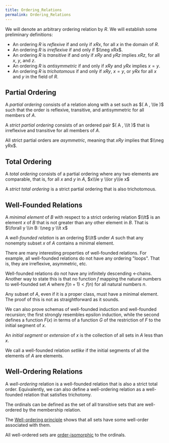 ```yaml
---
title: Ordering_Relations
permalink: Ordering_Relations
---
```



We will denote an arbitrary ordering relation by $R$.  We will establish some preliminary definitions:

-    An ordering $R$ is *reflexive* if and only if $xRx$, for all $x$ in the domain of $R$.
-    An ordering $R$ is *irreflexive* if and only if $\\neg xRx$.
-    An ordering $R$ is *transitive* if and only if $xRy$ and $yRz$ implies $xRz$, for all $x$, $y$, and $z$.
-    An ordering $R$ is *antisymmetric* if and only if $xRy$ and $yRx$ implies $x=y$.
-    An ordering $R$ is *trichotomous* if and only if $xRy$, $x=y$, or $yRx$ for all $x$ and $y$ in the field of $R$.

## Partial Ordering

A *partial ordering* consists of a relation along with a set such as $( A , \\le )$ such that the order is reflexive, transitive, and antisymmetric for all members of $A$.

A *strict partial ordering* consists of an ordered pair $( A , \\lt )$ that is irreflexive and transitive for all members of $A$.

All strict partial orders are *asymmetric*, meaning that $xRy$ implies that $\\neg yRx$.

## Total Ordering

A *total ordering* consists of a partial ordering where any two elements are comparable, that is, for all $x$ and $y$ in $A$, $x\\le y \\lor y\\le x$

A *strict total ordering* is a strict partial ordering that is also trichotomous.

## Well-Founded Relations

A *minimal element* of $B$ with respect to a strict ordering relation $\\lt$ is an element $x$ of $B$ that is not greater than any other element in $B$.  That is $\\forall y \\in B: \\neg y \\lt x$

A *well-founded relation* is an ordering $\\lt$ under $A$ such that any nonempty subset $x$ of $A$ contains a minimal element.

There are many interesting properties of well-founded relations.  For example, all well-founded relations do not have any ordering "loops".  That is, they are irreflexive, asymmetric, etc.

Well-founded relations do not have any infinitely descending $<$-chains.  Another way to state this is that no function $f$ mapping the natural numbers to well-founded set $A$ where $f(n+1) < f(n)$ for all natural numbers $n$.

Any subset of $A$, even if it is a proper class, must have a minimal element.  The proof of this is not as straightforward as it sounds.

We can also prove schemas of well-founded induction and well-founded recursion; the first strongly resembles epsilon induction, while the second defines a function $F(x)$ in terms of a function $G$ of the restriction of $F$ to the initial segment of $x$.

An *initial segment* or *extension* of $x$ is the collection of all sets in $A$ less than $x$.

We call a well-founded relation *setlike* if the initial segments of all the elements of $A$ are elements.

## Well-Ordering Relations

A *well-ordering* relation is a well-founded relation that is also a strict total order.  Equivalently, we can also define a well-ordering relation as a well-founded relation that satisfies trichotomy.

The ordinals can be defined as the set of all transitive sets that are well-ordered by the membership relation.

The [Well-ordering principle](Well-ordering_principle "Well-ordering principle") shows that all sets have some well-order associated with them.

All well-ordered sets are [order-isomorphic](Order-isomorphism "Order-isomorphism") to the ordinals.

